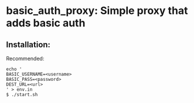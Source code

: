 
# basic_auth_proxy: Simple proxy that adds basic auth

## Installation:

Recommended:
```
echo '
BASIC_USERNAME=<username>
BASIC_PASS=<password>
DEST_URL=<url>
' > env.in
$ ./start.sh
```
